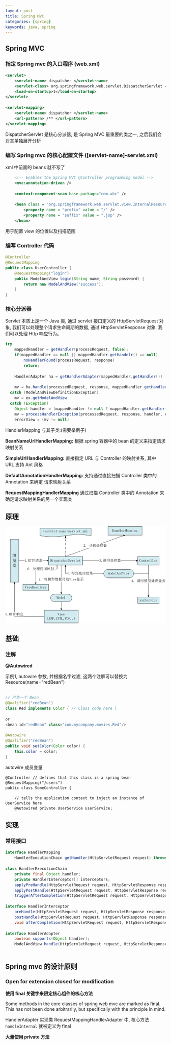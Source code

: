 ```yaml
---
layout: post
title: Spring MVC
categories: [spring]
keywords: java, spring
---
```


## Spring MVC

### 指定 Spring mvc 的入口程序 (web.xml)

```xml
<servlet>
    <servlet-name> dispatcher </servlet-name>
    <servlet-class> org.springframework.web.servlet.DispatcherServlet </servlet-class>
    <load-on-startup>1</load-on-startup>
</servlet>

<servlet-mapping>
    <servlet-name> dispatcher </servlet-name>
    <url-pattern> /** </url-pattern>
</servlet-mapping>
```

DispatcherServlet 是核心分派器, 是 Spring MVC 最重要的类之一, 之后我们会对其单独展开分析

### 编写 Spring mvc 的核心配置文件 ([servlet-name]-servlet.xml)

xml 中前面的 beans 就不写了

```xml
    <!-- Enables the Spring MVC @Controller programming model -->  
    <mvc:annotation-driven />  
    
    <context:component-scan base-package="com.abc" />
    
    <bean class = "org.springframework.web.servlet.view.InternalResourceViewResolver">
        <property name = "prefix" value = "/" />
        <property name = "suffix" value = ".jsp" />
    </bean>
```

用于配置 view 的位置以及扫描范围

### 编写 Controller 代码

```java
@Controller
@RequestMapping
public class UserController {
    @RequestMapping("login")
    public ModelAndView login(String name, String password) {
        return new ModelAndView("success");
    }
}
```

### 核心分派器

Servlet 本质上是一个 Java 类, 通过 servlet 接口定义的 HttpServletRequest 对象,
我们可以处理整个请求生命周期的数据, 通过 HttpServletResponse 对象, 我们可以处理 Http 响应行为。

```java
try 
    mappedHandler = getHandler(processRequest, false);
    if(mappedHandler == null || mappedHandler.getHandelr() == null)
        noHandlerFound(processRequest, response)
        return;
    
    HandlerAdapter ha = getHandlerAdapter(mappedHandler.getHandler())
    
    mv = ha.handle(processedRequest, response, mappedHandler.getHandler())
  catch (ModelAndViewDefinitionException)
    mv = ex.getModelAndView
  catch (Exception)
    Object handler = (mappedHandler != null ? mappedHandler.getHandler() : null)
    mv = processHandlerException(processedRequest, response, handler, ex);
    errorView = (mv != null)
```

HandlerMapping 与其子类:(需要举例子)

**BeanNameUrlHandlerMapping:** 根据 spring 容器中的 bean 的定义来指定请求映射关系

**SimpleUrlHandlerMapping:** 直接指定 URL 与 Controller 的映射关系, 其中 URL 支持 Ant 风格

**DefaultAnnotationHandlerMapping:** 支持通过直接扫描 Controller 类中的 Annotation 来确定
请求映射关系

**RequestMappingHandlerMapping** 通过扫描 Controller 类中的 Annotation 来确定请求映射关系的另一个实现类

## 原理

![](/images/posts/spring/springmvc-prin.jpg)


## 基础

### 注解

**@Autowired**


示例1, autowire 参数, 并根据名字过滤, 这两个注解可以替换为 Resource(name="redBean")

```java

// 产生一个 Bean
@Qualifier("redBean") 
class Red implements Color { // Class code here }

or 
<bean id="redBean" class="com.mycompany.movies.Red"/>

@Autowire
@Qualifier("redBean")
public void setColor(Color color) {
    this.color = color;
}
```

autowire 成员变量

```
@Controller // defines that this class is a spring bean 
@RequestMapping("/users") 
public class SomeController { 

    // tells the application context to inject an instance of UserService here 
    @Autowired private UserService userService;
```

## 实现

### 常用接口

```java
interface HandlerMapping
    HandlerExecutionChain getHandler(HttpServletRequest request) throws Exception;

class HandlerExecutionChain
    private final Object handler;
    private HandlerInterceptor[] interceptors;
    applyPreHandle(HttpServletRequest request, HttpServletResponse response)
    applyPostHandle(HttpServletRequest request, HttpServletResponse response, ModelAndView mv)
    triggerAfterCompletion(HttpServletRequest request, HttpServletResponse response, Exception ex)

interface HandlerInterceptor
    preHandle(HttpServletRequest request, HttpServletResponse response, Object handler)
    postHandle(HttpServletRequest request, HttpServletResponse response, Object handler, ModelAndView modelAndView)
    void afterCompletion(HttpServletRequest request, HttpServletResponse response, Object handler, Exception ex)

interface HandlerAdapter
    boolean supports(Object handler);
    ModelAndView handle(HttpServletRequest request, HttpServletResponse response, Object handler)
    
```


## Spring mvc 的设计原则

### Open for extension closed for modification

**使用 final 关键字来限定核心组件的核心方法**

Some methods in the core classes of spring web mvc are marked as final. This has
not been done arbitrarily, but specifically with the principle in mind.

HandlerAdapter 实现类 RequestMappingHandlerAdapter 中, 核心方法 `handleInternal` 就被定义为 final

**大量使用 private 方法**






